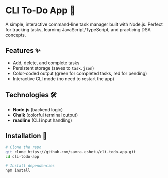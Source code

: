 # CLI To-Do App 📝

A simple, interactive command-line task manager built with Node.js. Perfect for tracking tasks, learning JavaScript/TypeScript, and practicing DSA concepts.

## Features ✨
- Add, delete, and complete tasks
- Persistent storage (saves to `task.json`)
- Color-coded output (green for completed tasks, red for pending)
- Interactive CLI mode (no need to restart the app)

## Technologies 🛠️
- **Node.js** (backend logic)
- **Chalk** (colorful terminal output)
- **readline** (CLI input handling)

## Installation 🚀
```bash
# Clone the repo
git clone https://github.com/samra-eshetu/cli-todo-app.git
cd cli-todo-app

# Install dependencies
npm install
